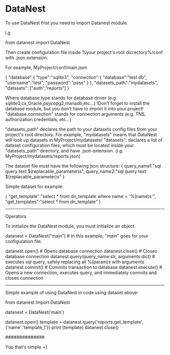 # DataNest

To use DataNest frist you need to import Datanest module.

i.g 

from datanest import DataNest

Then create configuration file inside %your project's root dicrectory%/conf with .json extension.

For example, MyProject/conf/main.json

{
    "database":{
        "type":"sqlite3",
        "connection":{
            "database":"test.db",
            "username":"test",
            "password":"pass"
        }
    },
    "datasets_path":"mydatasets",
    "datasets": ["auth","reports"]
}


Where database.type stands for database driver (e.g. sqllite3,cx_Oracle,psycopg2,mariadb,etc...) !Don't forget to install the database module, but you don't have to import it into your project!
"database.connection" stands for connection arguments (e.g. TNS, authorization credentials, etc...)

"datasets_path" declares the path to your datasets config files from your project's root directory. For example, "mydatasets" means that DataNest will look up datasets in MyProject/mydatasets/
"datasets": declares a list of dataset configuration files, which must be located inside your "datasets_path" directory, and have .json extension. (i.g. MyProject/mydatasets/reports.json)

The dataset file must have the following json structure:
{
    query_name1:"sql query text $(replacable_parameter)s",
    query_name2:"sql query text $(replacable_parameter)s"
}

Simple dataset for example:

{
    "get_template":"select * from dn_template where name = '%(name)s'",
    "get_templates":"select * from dn_template"
}


____________________________________________________
Operators

To initialize the DataNest module, you must initialize an object.

datanest = DataNest("main") # In this example, "main" goes for your configuration file.

datanest.open() # Opens database connection
datanest.close() # Closes database connection
datanest.query(query_name:str, arguments:dict) # executes sql query, safely replacing all %(param)s with arguments
datanest.commit() # Commits transaction to database
datanest.execute() # Opens a new connection, executes query, and immediately commits and closes connection

____________________________________________________

Simple example of using DataNest in code using dataset above:



from datanest Import DataNest

datanest = DataNest('main')

datanest.open()
template = datanest.query('reports.get_template',{'name':'template_1'})
print (template)
datanest.close()



##############

Yup that's simple =)